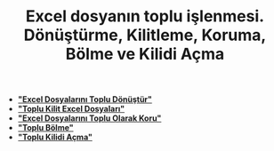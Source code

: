 ﻿---
title: Excel dosyanın toplu işlenmesi. Dönüştürme, Kilitleme, Koruma, Bölme ve Kilidi Açma
second_title: Documen
linktitle: Parti Excel dosyası
type: docs
url: /tr/batch/
keywords: Batch processing of multiple excel files. Conversion, Lock, Protect, Split, and Unlock
description: Aspose.Cells Cloud API, birden fazla Excel dosyasının toplu işlenmesini destekler. SDK, Android, C#, Go, Java, NodeJS, Perl, PHP, Python, Ruby ve Swift gibi çeşitli geliştirme dillerini destekler.
weight: 35
kwords: Excel, Office Bulut, REST API, Elektronik Tablo, PDF, CSV, Json, Markdown, Toplu, Dönüştürme, Kilitleme, Koruma, Bölme ve Kilidi Açma.
---
- **["Excel Dosyalarını Toplu Dönüştür"](https://docs.aspose.cloud/cells/batch/convert)**
- **["Toplu Kilit Excel Dosyaları"](https://docs.aspose.cloud/cells/batch/lock)**
- **["Excel Dosyalarını Toplu Olarak Koru"](https://docs.aspose.cloud/cells/batch/protect)**
- **["Toplu Bölme"](https://docs.aspose.cloud/cells/batch/split)**
- **["Toplu Kilidi Açma"](https://docs.aspose.cloud/cells/batch/unlock)**
